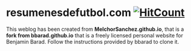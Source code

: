 resumenesdefutbol.com [![HitCount](https://hits.dwyl.com/MelchorSanchez/resumenesdefutbolgithubio.svg?style=flat-square)](http://hits.dwyl.com/MelchorSanchez/resumenesdefutbolgithubio)
================
This weblog has been created from **MelchorSanchez.github.io**, that is a **fork from bbarad.github.io** that is a freely licensed personal website for Benjamin Barad. Follow the instructions provided by bbarad to clone it.

